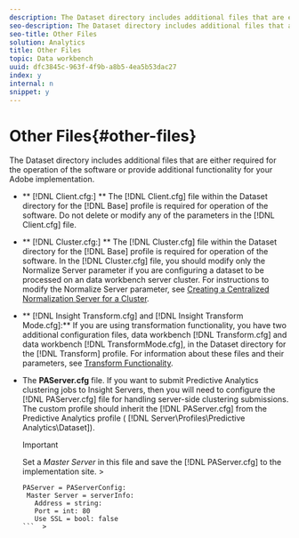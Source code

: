 ```yaml
---
description: The Dataset directory includes additional files that are either required for the operation of the software or provide additional functionality for your Adobe implementation.
seo-description: The Dataset directory includes additional files that are either required for the operation of the software or provide additional functionality for your Adobe implementation.
seo-title: Other Files
solution: Analytics
title: Other Files
topic: Data workbench
uuid: dfc3845c-963f-4f9b-a8b5-4ea5b53dac27
index: y
internal: n
snippet: y
---
```


# Other Files{#other-files}

The Dataset directory includes additional files that are either required for the operation of the software or provide additional functionality for your Adobe implementation.

* ** [!DNL Client.cfg:] ** The [!DNL Client.cfg] file within the Dataset directory for the [!DNL Base] profile is required for operation of the software. Do not delete or modify any of the parameters in the [!DNL Client.cfg] file. 

* ** [!DNL Cluster.cfg:] ** The [!DNL Cluster.cfg] file within the Dataset directory for the [!DNL Base] profile is required for operation of the software. In the [!DNL Cluster.cfg] file, you should modify only the Normalize Server parameter if you are configuring a dataset to be processed on an data workbench server cluster. For instructions to modify the Normalize Server parameter, see [Creating a Centralized Normalization Server for a Cluster](../../../home/c-dataset-const-proc/c-log-proc-config-file/c-ins-svr-file-svr-unit.md#section-2c1f57b683f94cc193bc069e886bba28). 

* ** [!DNL Insight Transform.cfg] and [!DNL Insight Transform Mode.cfg]:** If you are using transformation functionality, you have two additional configuration files, data workbench [!DNL Transform.cfg] and data workbench [!DNL TransformMode.cfg], in the Dataset directory for the [!DNL Transform] profile. For information about these files and their parameters, see [Transform Functionality](../../../home/c-dataset-const-proc/c-transf-func/c-transf-func.md#concept-d845aa29494f4a93984b5698a82dde8d). 

* The **PAServer.cfg** file. If you want to submit Predictive Analytics clustering jobs to Insight Servers, then you will need to configure the [!DNL PAServer.cfg] file for handling server-side clustering submissions. 
  The custom profile should inherit the [!DNL PAServer.cfg] from the Predictive Analytics profile ( [!DNL Server\Profiles\Predictive Analytics\Dataset]). 

  >[!IMPORTANT]
  >
  >Set a *Master Server* in this file and save the [!DNL PAServer.cfg] to the implementation site.   >
  >
  >```  >
  >PAServer = PAServerConfig: 
  >  Master Server = serverInfo: 
  >    Address = string: 
  >    Port = int: 80
  >    Use SSL = bool: false
  >```  >
  >

